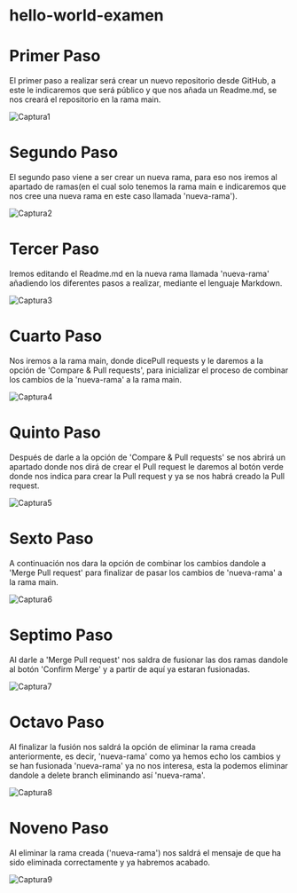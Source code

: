 # hello-world-examen

# Primer Paso
<p>El primer paso a realizar será crear un nuevo repositorio desde GitHub, a este le indicaremos que será público y que nos añada un Readme.md, se nos creará el repositorio en la rama main.</p>

![Captura1](https://user-images.githubusercontent.com/91874398/159231288-69943100-76c3-4fab-a5e1-d829fa9b806b.PNG)


# Segundo Paso
<p>El segundo paso viene a ser crear un nueva rama, para eso nos iremos al apartado de ramas(en el cual solo tenemos la rama main e indicaremos que nos cree una nueva rama en este caso llamada 'nueva-rama').</p>

![Captura2](https://user-images.githubusercontent.com/91874398/159231356-032a5fbf-2802-49f2-b9b2-7a01f5e8c5cb.PNG)


# Tercer Paso
<p>Iremos editando el Readme.md en la nueva rama llamada 'nueva-rama' añadiendo los diferentes pasos a realizar, mediante el lenguaje Markdown.</p>

![Captura3](https://user-images.githubusercontent.com/91874398/159231373-d1427ace-552e-4201-8e47-e52f098745a1.PNG)


# Cuarto Paso
<p>Nos iremos a la rama main, donde dicePull requests y le daremos a la opción de 'Compare & Pull requests', para inicializar el proceso de combinar los cambios de la 'nueva-rama' a la rama main.</p>

![Captura4](https://user-images.githubusercontent.com/91874398/159231410-1dcb6be1-6746-43ed-9a75-7fc9cdbd0196.PNG)


# Quinto Paso
<p>Después de darle a la opción de 'Compare & Pull requests' se nos abrirá un apartado donde nos dirá de crear el Pull request le daremos al botón verde donde nos indica para crear la Pull request y ya se nos habrá creado la Pull request.</p>

![Captura5](https://user-images.githubusercontent.com/91874398/159231440-a1fbca35-72c1-47c3-a455-7950f2ba865f.PNG)


# Sexto Paso
<p>A continuación nos dara la opción de combinar los cambios dandole a 'Merge Pull request' para finalizar de pasar los cambios de 'nueva-rama' a la rama main.</p>

![Captura6](https://user-images.githubusercontent.com/91874398/159231455-f62bbb63-ac9b-463a-803b-bc557eec5d59.PNG)


# Septimo Paso
<p>Al darle a 'Merge Pull request' nos saldra de fusionar las dos ramas dandole al botón 'Confirm Merge' y a partir de aquí ya estaran fusionadas.</p>

![Captura7](https://user-images.githubusercontent.com/91874398/159231516-ca8816b3-d165-4d22-ac58-9fe38582df89.PNG)


# Octavo Paso
<p>Al finalizar la fusión nos saldrá la opción de eliminar la rama creada anteriormente, es decir, 'nueva-rama' como ya hemos echo los cambios y se han fusionada 'nueva-rama' ya no nos interesa, esta la podemos eliminar dandole a delete branch eliminando así 'nueva-rama'.</p>

![Captura8](https://user-images.githubusercontent.com/91874398/159231534-d9e5705b-0244-4802-bf5e-f93d002a136e.PNG)


# Noveno Paso
<p>Al eliminar la rama creada ('nueva-rama') nos saldrá el mensaje de que ha sido eliminada correctamente y ya habremos acabado.</p>

![Captura9](https://user-images.githubusercontent.com/91874398/159231556-f1f66168-9ef7-4b2b-90c3-0fd4bd4bea2c.PNG)
